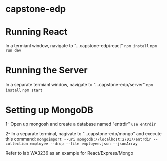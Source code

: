 # capstone-edp

# Running React
In a termianl window, navigate to "...capstone-edp/react"
`npm install`
`npm run dev`

# Running the Server
In a separate termianl window, navigate to "...capstone-edp/server"
`npm install`
`npm start`

# Setting up MongoDB

1- Open up mongosh and create a database named "entrdir"
`use entrdir`

2- In a separate terminal, nagivate to "...capstone-edp/mongo" and execute this command:
`mongoimport --uri mongodb://localhost:27017/entrdir --collection employee --drop --file employee.json --jsonArray`

Refer to lab WA3236 as an example for React/Express/Mongo